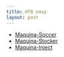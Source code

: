 ```yaml
---
title: HTB easy
layout: post
---
```


* [Maquina-Soccer](soccer-hackthebox)
* [Maquina-Stocker](stocker-hackthebox)
* [Maquina-Inject](inject-hackthebox)
